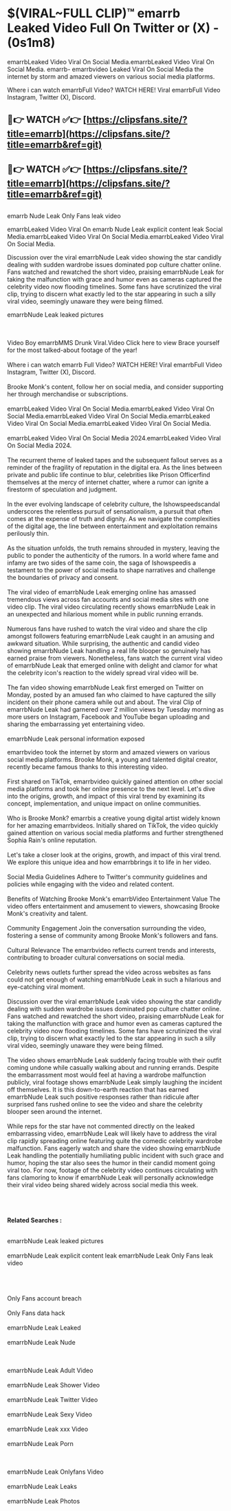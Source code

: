 #  $(VIRAL~FULL CLIP)™ emarrb Leaked Video Full On Twitter or (X)  - (0s1m8)

emarrbLeaked Video Viral On Social Media.emarrbLeaked Video Viral On Social Media.
emarrb- emarrbvideo Leaked Viral On Social Media the internet by storm and amazed viewers on various social media platforms.

Where i can watch emarrbFull Video? WATCH HERE! Viral emarrbFull Video Instagram, Twitter (X), Discord.

## 🔴👉 WATCH ✅👉 [https://clipsfans.site/?title=emarrb](https://clipsfans.site/?title=emarrb&ref=git)


## 🔴👉 WATCH ✅👉 [https://clipsfans.site/?title=emarrb](https://clipsfans.site/?title=emarrb&ref=git)
##


emarrb Nude Leak Only Fans leak video 


emarrbLeaked Video Viral On  emarrb Nude Leak explicit content leak Social Media.emarrbLeaked Video Viral On Social Media.emarrbLeaked Video Viral On Social Media.



Discussion over the viral emarrbNude Leak video showing the star candidly dealing with sudden wardrobe issues dominated pop culture chatter online. Fans watched and rewatched the short video, praising emarrbNude Leak for taking the malfunction with grace and humor even as cameras captured the celebrity video now flooding timelines. Some fans have scrutinized the viral clip, trying to discern what exactly led to the star appearing in such a silly viral video, seemingly unaware they were being filmed.


emarrbNude Leak leaked pictures


  <br>

  <br>
Video Boy emarrbMMS Drunk Viral.Video Click here to view Brace yourself for the most talked-about footage of the year!
<br><br>
Where i can watch emarrb Full Video? WATCH HERE! Viral emarrbFull Video Instagram, Twitter (X), Discord.
<br><br>
Brooke Monk's content, follow her on social media, and consider supporting her through merchandise or subscriptions.
<br><br>
emarrbLeaked Video Viral On Social Media.emarrbLeaked Video Viral On Social Media.emarrbLeaked Video Viral On Social Media.emarrbLeaked Video Viral On Social Media.emarrbLeaked Video Viral On Social Media.
<br><br>
emarrbLeaked Video Viral On Social Media 2024.emarrbLeaked Video Viral On Social Media 2024.
<br><br>
The recurrent theme of leaked tapes and the subsequent fallout serves as a reminder of the fragility of reputation in the digital era. As the lines between private and public life continue to blur, celebrities like Prison Officerfind themselves at the mercy of internet chatter, where a rumor can ignite a firestorm of speculation and judgment.
<br><br>
In the ever evolving landscape of celebrity culture, the Ishowspeedscandal underscores the relentless pursuit of sensationalism, a pursuit that often comes at the expense of truth and dignity. As we navigate the complexities of the digital age, the line between entertainment and exploitation remains perilously thin.
<br><br>
As the situation unfolds, the truth remains shrouded in mystery, leaving the public to ponder the authenticity of the rumors. In a world where fame and infamy are two sides of the same coin, the saga of Ishowspeedis a testament to the power of social media to shape narratives and challenge the boundaries of privacy and consent.
<br><br>
The viral video of emarrbNude Leak emerging online has amassed tremendous views across fan accounts and social media sites with one video clip. The viral video circulating recently shows emarrbNude Leak in an unexpected and hilarious moment while in public running errands.
<br><br>
Numerous fans have rushed to watch the viral video and share the clip amongst followers featuring emarrbNude Leak caught in an amusing and awkward situation. While surprising, the authentic and candid video showing emarrbNude Leak handling a real life blooper so genuinely has earned praise from viewers. Nonetheless, fans watch the current viral video of emarrbNude Leak that emerged online with delight and clamor for what the celebrity icon's reaction to the widely spread viral video will be.
<br><br>
The fan video showing emarrbNude Leak first emerged on Twitter on Monday, posted by an amused fan who claimed to have captured the silly incident on their phone camera while out and about. The viral Clip of emarrbNude Leak had garnered over 2 million views by Tuesday morning as more users on Instagram, Facebook and YouTube began uploading and sharing the embarrassing yet entertaining video.
<br><br>
emarrbNude Leak personal information exposed

emarrbvideo took the internet by storm and amazed viewers on various social media platforms. Brooke Monk, a young and talented digital creator, recently became famous thanks to this interesting video.
<br><br>
First shared on TikTok, emarrbvideo quickly gained attention on other social media platforms and took her online presence to the next level. Let's dive into the origins, growth, and impact of this viral trend by examining its concept, implementation, and unique impact on online communities.
<br><br>
Who is Brooke Monk? emarrbis a creative young digital artist widely known for her amazing emarrbvideos. Initially shared on TikTok, the video quickly gained attention on various social media platforms and further strengthened Sophia Rain's online reputation.
<br><br>
Let's take a closer look at the origins, growth, and impact of this viral trend. We explore this unique idea and how emarrbbrings it to life in her video.
<br><br>
Social Media Guidelines Adhere to Twitter's community guidelines and policies while engaging with the video and related content.
<br><br>
Benefits of Watching Brooke Monk's emarrbVideo Entertainment Value The video offers entertainment and amusement to viewers, showcasing Brooke Monk's creativity and talent.
<br><br>
Community Engagement Join the conversation surrounding the video, fostering a sense of community among Brooke Monk's followers and fans.
<br><br>
Cultural Relevance The emarrbvideo reflects current trends and interests, contributing to broader cultural conversations on social media.
<br><br>
Celebrity news outlets further spread the video across websites as fans could not get enough of watching emarrbNude Leak in such a hilarious and eye-catching viral moment.
<br><br>
Discussion over the viral emarrbNude Leak video showing the star candidly dealing with sudden wardrobe issues dominated pop culture chatter online. Fans watched and rewatched the short video, praising emarrbNude Leak for taking the malfunction with grace and humor even as cameras captured the celebrity video now flooding timelines. Some fans have scrutinized the viral clip, trying to discern what exactly led to the star appearing in such a silly viral video, seemingly unaware they were being filmed.
<br><br>
The video shows emarrbNude Leak suddenly facing trouble with their outfit coming undone while casually walking about and running errands. Despite the embarrassment most would feel at having a wardrobe malfunction publicly, viral footage shows emarrbNude Leak simply laughing the incident off themselves. It is this down-to-earth reaction that has earned emarrbNude Leak such positive responses rather than ridicule after surprised fans rushed online to see the video and share the celebrity blooper seen around the internet.
<br><br>
While reps for the star have not commented directly on the leaked embarrassing video, emarrbNude Leak will likely have to address the viral clip rapidly spreading online featuring quite the comedic celebrity wardrobe malfunction. Fans eagerly watch and share the video showing emarrbNude Leak handling the potentially humiliating public incident with such grace and humor, hoping the star also sees the humor in their candid moment going viral too. For now, footage of the celebrity video continues circulating with fans clamoring to know if emarrbNude Leak will personally acknowledge their viral video being shared widely across social media this week.
<br><br>

<br><br>
<strong>Related Searches :</strong>
<br><br>

emarrbNude Leak leaked pictures
<br><br>
emarrbNude Leak explicit content leak
emarrbNude Leak Only Fans leak video
<br><br>

<br><br>
Only Fans account breach
<br><br>
Only Fans data hack
<br><br>
emarrbNude Leak Leaked
<br><br>
emarrbNude Leak Nude

<br><br>
emarrbNude Leak Adult Video
<br><br>
emarrbNude Leak Shower Video
<br><br>
emarrbNude Leak Twitter Video
<br><br>
emarrbNude Leak Sexy Video
<br><br>
emarrbNude Leak xxx Video
<br><br>
emarrbNude Leak Porn

<br><br>
emarrbNude Leak Onlyfans Video
<br><br>
emarrbNude Leak Leaks
<br><br>
emarrbNude Leak Photos
